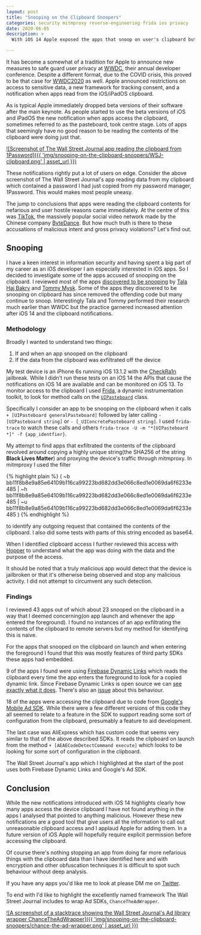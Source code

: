 ```yaml
---
layout: post
title: "Snooping on the Clipboard Snoopers"
categories: security mitmproxy reverse-engineering frida ios privacy
date: 2020-06-05
description: >
  With iOS 14 Apple exposed the apps that snoop on user's clipboard but what's the purpose of said snooping?

---
```


It has become a somewhat of a tradition for Apple to announce new measures to safe guard user privacy at [WWDC](https://en.wikipedia.org/wiki/Apple_Worldwide_Developers_Conference), their annual developer conference. Despite a different format, due to the COVID crisis, this proved to be that case for [WWDC2020](https://developer.apple.com/wwdc20/) as well. Apple announced restrictions on access to sensitive data, a new framework for tracking consent, and a notification when apps read from the iOS/iPadOS clipboard.

As is typical Apple immediately dropped beta versions of their software after the main keynote. As people started to use the beta versions of iOS and iPadOS the new notification when apps access the clipboard, sometimes referred to as the pasteboard, took centre stage. Lots of apps that seemingly have no good reason to be reading the contents of the clipboard were doing just that.

[![Screenshot of The Wall Street Journal app reading the clipboard from 1Password]({{ 'img/snooping-on-the-clipboard-snoopers/WSJ-clipboard.png' | asset_url }})](/img/snooping-on-the-clipboard-snoopers/WSJ-clipboard.png)

These notifications rightly put a lot of users on edge. Consider the above screenshot of The Wall Street Journal's app reading data from my clipboard which contained a password I had just copied from my password manager, 1Password. This would makes most people uneasy.

The jump to conclusions that apps were reading the clipboard contents for nefarious and user hostile reasons came immediately. At the centre of this was [TikTok](https://www.tiktok.com/), the massively popular social video network made by the Chinese company [ByteDance](https://bytedance.com/). But how much truth is there to these accusations of malicious intent and gross privacy violations? Let's find out.

## Snooping

I have a keen interest in information security and having spent a big part of my career as an iOS developer I am especially interested in iOS apps. So I decided to investigate some of the apps accused of snooping on the clipboard. I reviewed most of the apps [discovered to be snooping](https://www.mysk.blog/2020/03/10/popular-iphone-and-ipad-apps-snooping-on-the-pasteboard/) by [Tala Haj Bakry](https://www.linkedin.com/in/hajbakri/) and [Tommy Mysk](https://twitter.com/tommymysk). Some of the apps they discovered to be snooping on clipboard has since removed the offending code but many continue to snoop. Interestingly Tala and Tommy performed their research much earlier than WWDC but the practice garnered increased attention after iOS 14 and the clipboard notifications.


### Methodology

Broadly I wanted to understand two things:

1. If and when an app snooped on the clipboard
2. If the data from the clipboard was exfiltrated off the device

My test device is an iPhone 6s running iOS 13.1.2 with the [CheckRa1n](https://checkra.in/) jailbreak. While I didn't run these tests on an iOS 14 the APIs that cause the notifications on iOS 14 are available and can be monitored on iOS 13. To monitor access to the clipboard I used [Frida](https://frida.re/), a dynamic instrumentation toolkit, to look for method calls on the  [`UIPasteboard`](https://developer.apple.com/documentation/uikit/uipasteboard) class.

Specifically I consider an app to be snooping on the clipboard when it calls `+ [UIPasteboard generalPasteboard]` followed by later calling `- [UIPasteboard string]` or `- [_UIConcretePasteboard string]`. I used `frida-trace` to watch these calls and others `frida-trace -U -m "*[UIPasteboard *]" -f {app_identfier}`.

My attempt to find apps that exfiltrated the contents of the clipboard revolved around copying a highly unique string(the SHA256 of the string **Black Lives Matter**) and proxying the device's traffic through mitmproxy. In mitmproxy I used the filter

{% highlight plain %}
(
  ~b bb11f8b8e9a85e64109b116ca99223bd682dd3e066c8ed1e0069da6f6233e485 |
  ~h bb11f8b8e9a85e64109b116ca99223bd682dd3e066c8ed1e0069da6f6233e485 |
  ~u bb11f8b8e9a85e64109b116ca99223bd682dd3e066c8ed1e0069da6f6233e485
)
{% endhighlight %}

to identify any outgoing request that contained the contents of the clipboard. I also did some tests with parts of this string encoded as base64.

When I identified clipboard access I further reviewed this access with [Hopper](https://www.hopperapp.com/) to understand what the app was doing with the data and the purpose of the access.

It should be noted that a truly malicious app would detect that the device is jailbroken or that it's otherwise being observed and stop any malicious activity. I did not attempt to circumvent any such detection.


### Findings

I reviewed 43 apps out of which about 23 snooped on the clipboard in a way that I deemed concerning(on app launch and whenever the app entered the foreground). I found no instances of an app exfiltrating the contents of the clipboard to remote servers but my method for identifying this is naive.

For the apps that snooped on the clipboard on launch and when entering the foreground I found that this was mostly features of third party SDKs these apps had embedded.

9 of the apps I found were using [Firebase Dynamic Links](https://firebase.google.com/docs/dynamic-links/) which reads the clipboard every time the app enters the foreground to look for a copied dynamic link. Since Firebase Dynamic Links is open source we can [see exactly what it does](https://github.com/firebase/firebase-ios-sdk/blob/2440f5603969a3006fbd6bfb1be4d99771e3fb3f/FirebaseDynamicLinks/Sources/FIRDLDefaultRetrievalProcessV2.m#L271-L314). There's also an [issue](https://github.com/firebase/firebase-ios-sdk/issues/5893) about this behaviour.

18 of the apps were accessing the clipboard due to code from [Google's Mobile Ad SDK](https://developers.google.com/admob/ios/download). While there were a few different versions of this code they all seemed to relate to a feature in the SDK to support reading some sort of configuration from the clipboard, presumably a feature to aid development.

The last case was AliExpress which has custom code that seems very similar to that of the above described SDKs. It reads the clipboard on launch from the method `+ [AEAECodeDetectCommand execute]` which looks to be looking for some sort of configuration in the clipboard.

The Wall Street Journal's app which I highlighted at the start of the post uses both Firebase Dynamic Links and Google's Ad SDK.


## Conclusion

While the new notifications introduced with iOS 14 highlights clearly how many apps access the device clipboard I have not found anything in the apps I analysed that pointed to anything malicious. However these new notifications are a good tool that give users all the information to call out unreasonable clipboard access and I applaud Apple for adding them. In a future version of iOS Apple will hopefully require explicit permission before accessing the clipboard.

Of course there's nothing stopping an app from doing far more nefarious things with the clipboard data than I have identified here and with encryption and other obfuscation techniques it is difficult to spot such behaviour without deep analysis.

If you have any apps you'd like me to look at please DM me on [Twitter](https://twitter.com/k0nserv).


To end with I'd like to highlight the excellently named framework The Wall Street Journal includes to wrap Ad SDKs, `ChanceTheAdWrapper`.

[![A screenshot of a stacktrace showing the Wall Street Journal's Ad library wrapper ChanceTheAdWrapper]({{ 'img/snooping-on-the-clipboard-snoopers/chance-the-ad-wrapper.png' | asset_url }})](/img/snooping-on-the-clipboard-snoopers/chance-the-ad-wrapper.png)
